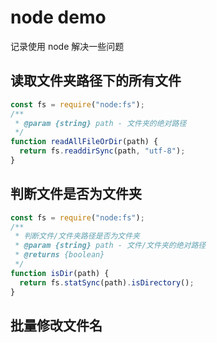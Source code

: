 # node demo

记录使用 node 解决一些问题

## 读取文件夹路径下的所有文件

```js
const fs = require("node:fs");
/**
 * @param {string} path - 文件夹的绝对路径
 */
function readAllFileOrDir(path) {
  return fs.readdirSync(path, "utf-8");
}
```

## 判断文件是否为文件夹

```js
const fs = require("node:fs");
/**
 * 判断文件/文件夹路径是否为文件夹
 * @param {string} path - 文件/文件夹的绝对路径
 * @returns {boolean}
 */
function isDir(path) {
  return fs.statSync(path).isDirectory();
}
```

## 批量修改文件名
